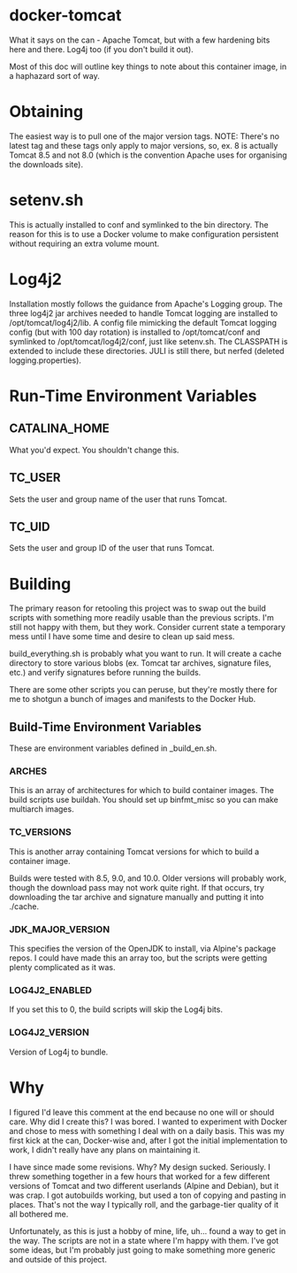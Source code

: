 # docker-tomcat

What it says on the can - Apache Tomcat, but with a few hardening bits here and
there. Log4j too (if you don't build it out).

Most of this doc will outline key things to note about this container image, in
a haphazard sort of way.

# Obtaining

The easiest way is to pull one of the major version tags. NOTE: There's no
latest tag and these tags only apply to major versions, so, ex. 8 is actually
Tomcat 8.5 and not 8.0 (which is the convention Apache uses for organising the
downloads site).

# setenv.sh

This is actually installed to conf and symlinked to the bin directory. The
reason for this is to use a Docker volume to make configuration persistent
without requiring an extra volume mount.

# Log4j2

Installation mostly follows the guidance from Apache's Logging group. The three
log4j2 jar archives needed to handle Tomcat logging are installed to
/opt/tomcat/log4j2/lib. A config file mimicking the default Tomcat logging
config (but with 100 day rotation) is installed to /opt/tomcat/conf and
symlinked to /opt/tomcat/log4j2/conf, just like setenv.sh. The CLASSPATH is
extended to include these directories. JULI is still there, but nerfed (deleted
logging.properties).

# Run-Time Environment Variables

## CATALINA_HOME

What you'd expect. You shouldn't change this.

## TC_USER

Sets the user and group name of the user that runs Tomcat.

## TC_UID

Sets the user and group ID of the user that runs Tomcat.

# Building

The primary reason for retooling this project was to swap out the build scripts
with something more readily usable than the previous scripts. I'm still not
happy with them, but they work. Consider current state a temporary mess until I
have some time and desire to clean up said mess.

build_everything.sh is probably what you want to run. It will create a cache
directory to store various blobs (ex. Tomcat tar archives, signature files,
etc.) and verify signatures before running the builds.

There are some other scripts you can peruse, but they're mostly there for me to
shotgun a bunch of images and manifests to the Docker Hub.

## Build-Time Environment Variables

These are environment variables defined in _build_en.sh.

### ARCHES

This is an array of architectures for which to build container images. The build
scripts use buildah. You should set up binfmt_misc so you can make multiarch
images.

### TC_VERSIONS

This is another array containing Tomcat versions for which to build a container
image.

Builds were tested with 8.5, 9.0, and 10.0. Older versions will probably work,
though the download pass may not work quite right. If that occurs, try
downloading the tar archive and signature manually and putting it into ./cache.

### JDK_MAJOR_VERSION

This specifies the version of the OpenJDK to install, via Alpine's package
repos. I could have made this an array too, but the scripts were getting plenty
complicated as it was.

### LOG4J2_ENABLED

If you set this to 0, the build scripts will skip the Log4j bits.

### LOG4J2_VERSION

Version of Log4j to bundle.

# Why

I figured I'd leave this comment at the end because no one will or should care.
Why did I create this? I was bored. I wanted to experiment with Docker and chose
to mess with something I deal with on a daily basis. This was my first kick at
the can, Docker-wise and, after I got the initial implementation to work, I
didn't really have any plans on maintaining it.

I have since made some revisions. Why? My design sucked. Seriously. I threw
something together in a few hours that worked for a few different versions of
Tomcat and two different userlands (Alpine and Debian), but it was crap. I got
autobuilds working, but used a ton of copying and pasting in places. That's not
the way I typically roll, and the garbage-tier quality of it all bothered me.

Unfortunately, as this is just a hobby of mine, life, uh... found a way to get
in the way. The scripts are not in a state where I'm happy with them. I've got
some ideas, but I'm probably just going to make something more generic and
outside of this project.
